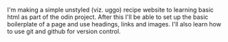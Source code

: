 I'm making a simple unstyled (viz. uggo) recipe website to learning basic html as part of the odin project. After this I'll be able to set up the basic boilerplate of a page and use headings, links and images. I'll also learn how to use git and github for version control.